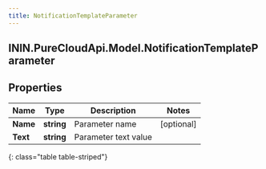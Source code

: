 ```yaml
---
title: NotificationTemplateParameter
---
```

## ININ.PureCloudApi.Model.NotificationTemplateParameter

## Properties

|Name | Type | Description | Notes|
|------------ | ------------- | ------------- | -------------|
| **Name** | **string** | Parameter name | [optional] |
| **Text** | **string** | Parameter text value | |
{: class="table table-striped"}


